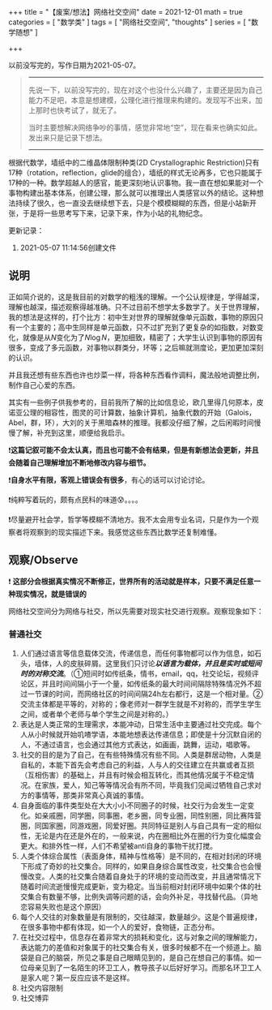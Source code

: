 +++
title = "【废案/想法】网络社交空间"
date =  2021-12-01
math = true
categories = [
  "数学类"
  ]
tags = [
  "网络社交空间",
  "thoughts"
  ]
series = [
"数学随想"
]

+++

以前没写完的，写作日期为2021-05-07。
<!--more-->
> ***
> 先说一下，以前没写完的，现在对这个也没什么兴趣了，主要还是因为自己能力不足吧，本意是想建模，公理化进行推理来构建的。发现写不出来，加上那时也快考试了，就无了。
>
> 当时主要想解决网络争吵的事情，感觉非常地“空”，现在看来也确实如此。发出来只是记录下想法。
>
> ***



根据代数学，墙纸中的二维晶体限制种类(2D Crystallographic Restriction)只有17种（rotation，reflection，glide的组合），墙纸的样式无论再多，它也只能属于17种的一种。数学超越人的感官，能更深刻地认识事物。我一直在想如果能对一个事物构建出基本体系，创建公理，那么就可以推理出人类感官以外的结论。这种想法持续了很久，也一直没去继续想下去，只是个模模糊糊的东西，但是小站新开张，于是将一些思考写下来，记录下来，作为小站的礼物纪念。


更新记录：

1. 2021-05-07 11:14:56创建文件







## 说明

正如简介说的，这是我目前的对数学的粗浅的理解。一个公认规律是，学得越深，理解也越深，描述观察得越准确。只不过目前不想学太多数学了。关于世界理解，我的想法是这样的，打个比方：初中生对世界的理解就像单元函数，事物的原因只有一个主要的；高中生同样是单元函数，只不过扩充到了更复杂的如指数，对数变化，就像是从$N$变化为了$N\log N$，更加细致，精密了；大学生认识到事物的原因有很多，变成了多元函数，对事物以群类分，环等；之后嘛就测度论，更加更加深刻的认识。

并且我还想有些东西也许也炒菜一样，将各种东西看作调料，魔法般地调整比例，制作自己心爱的东西。


其实有一些例子供我参考的，目前我所了解的比如信息论，欧几里得几何原本，皮诺亚公理的相容性，图灵的可计算数，抽象计算机，抽象代数的开始（Galois，Abel，群，环），大刘的关于黑暗森林的推理。我都没仔细了解，之后闲暇时间慢慢了解，补充到这里，顺便给我启示。



:exclamation:**这篇记叙可能不会太认真，而且也可能不会有结果，但是有新想法会更新，并且会随着自己理解增加不断地修改内容与细节。** 

:exclamation:**自身水平有限，客观上错误会有很多**​，有心的话可以讨论讨论。

:exclamation:纯粹写着玩的，颇有点民科的味道:cold_sweat:。。。。

:exclamation:尽量避开社会学，哲学等模糊不清地方。我不太会用专业名词，只是作为一个观察者将观察到的现实描述下来。我感觉这些东西比数学还复制难懂。


## 观察/Observe

:exclamation: **这部分会根据真实情况不断修正，世界所有的活动就是样本，只要不满足任意一种现实情况，就是错误的**

网络社交空间分为网络与社交，所以先需要对现实社交进行观察。观察现象如下：

### 普通社交

1. 人们通过语言等信息载体交流，传递信息，而任何事物都可以作为信息，如石头，墙体，人的皮肤碎屑。这里我们只讨论***以语言为载体，并且是实时或短间时的对称交流***。（①短间时如传纸条，情书，email，qq，社交论坛，视频评论区，并且时间间隔小于一个量，如传纸条的最大时间间隔除特殊情况外不超过一节课的时间，而网络社区的时间间隔24h左右都行，这是一个相对量。②交流主体都是平等的，对称的；像老师对一群学生就是不对称的，而学生学生之间，或者单个老师与单个学生之间是对称的。）
2. 表达是人类正常的生理需求，本能冲动，日常生活中主要通过社交完成。每个人从小时候就开始叽喳学语，本能地想表达传递信息；即使是十分沉默自闭的人，不通过语言，也会通过其他方式表达，如画画，跳舞，运动，唱歌等。
3. 社交的目的是为了自己，在有些特殊情况有些不同。人类是群居动物，人类是自私的，本能下首先会考虑自己的利益，人与人的交往建立在共赢或者互损（互相伤害）的基础上，并且有时候会相互转化，而其他情况属于不稳定情况。在家族，爱人，知己等等情况会有所不同，毕竟我们见闻过牺牲自己求对方的事情等，那类非常真心真诚的事情。
4. 自身面临的事件类型处在大大小小不同圈子的时候，社交行为会发生一定变化。如亲戚圈，同学圈，同事圈，老乡圈，同专业圈，同性别圈，同比赛阵营圈，同国家圈，同游戏圈，同爱好圈。共同特征是别人与自己具有一定的相似性，无论是内在还是外在的，一般来说，内在圈相比外在圈的行为变化幅度会更大。和排外性一样，人们不希望被anti自身的事物干扰打搅。
5. 人类个体综合属性（表面身体，精神与性格等）是不同的，在相对封闭的环境下形成了奇妙的社交集合。同样的，如果自身综合属性改变，社交集合也会慢慢改变。人类的社交集合随着自身处于的环境的变动而改变，并且通常情况下随着时间流逝慢慢完成更新，变为稳定。当当前相对封闭环境中如果个体的社交集合有数量不够，比例失调等问题的话，会向外补足，寻找替代品。（异地恋容易失败也是这个原因）
6. 每个人交往的对象数量是有限制的，交往越深，数量越少。这是个普遍规律，在很多事物中都有体现，如一个人的爱好，食物链，正态分布。
7. 在社交过程中，信息存在着非常大的损耗和变化，这与对象之间的理解能力，表达能力的差值和对象属于的社交集合有关，很多时候都不在一个频道上。脑袋是自己的脑袋，所见之事是自己眼睛见到的，是自己在想自己的事情。如一位母亲见到了一名陌生的环卫工人，教导孩子以后好好学习。而那名环卫工人是家人呢？第一反应应该不是这样。
8. 社交内容限制
9. 社交博弈
